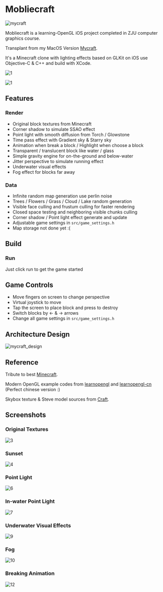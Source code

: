 # Mobliecraft

![mycraft](md_pic/mycraft.png)

Mobliecraft is a learning-OpenGL iOS project completed in ZJU computer graphics course.

Transplant from my MacOS Version [Mycraft](https://github.com/Clapeysron/Mycraft).

It's a Minecraft clone with lighting effects based on GLKit on iOS use Objective-C & C++ and build with XCode.

![1](md_pic/7.jpg)

![1](md_pic/1.jpg)

## Features

### Render

-   Original block textures from Minecraft
-   Corner shadow to simulate SSAO effect
-   Point light with smooth diffusion from Torch / Glowstone
-   Time pass effect with Gradient sky & Starry sky
-   Animation when break a block / Highlight when choose a block
-   Transparent / translucent block like water / glass
-   Simple gravity engine for on-the-ground and below-water
-   Jitter perspective to simulate running effect
-   Underwater visual effects
-   Fog effect for blocks far away

### Data

-   Infinite random map generation use perlin noise
-   Trees / Flowers / Grass / Cloud / Lake random generation
-   Visible face culling and frustum culling for faster rendering
-   Closed space testing and neighboring visible chunks culling
-   Corner shadow / Point light effect generate and update
-   Adjustable game settings in `src/game_settings.h`
-   Map storage not done yet :(

## Build

### Run

Just click run to get the game started

## Game Controls

-   Move fingers on screen to change perspective
-   Virtual joystick to move
-   Tap the screen to place block and press to destroy
-   Switch blocks by ← & → arrows
-   Change all game settings in `src/game_settings.h`

## Architecture Design

![mycraft_design](md_pic/mobilecraft_design.png)

## Reference

Tribute to best [Minecraft](https://minecraft.net).

Modern OpenGL example codes from [learnopengl](https://learnopengl.com) and  [learnopengl-cn](https://learnopengl-cn.github.io) (Perfect chinese version :)

Skybox texture & Steve model sources from [Craft](https://github.com/fogleman/Craft).

## Screenshots

### Original Textures

![3](md_pic/9.jpg)

### Sunset

![4](md_pic/13.jpg)

### Point Light

![6](md_pic/10.jpg)

### In-water Point Light

![7](md_pic/6.jpg)

### Underwater Visual Effects

![9](md_pic/2.jpg)

### Fog

![10](md_pic/3.jpg)

### Breaking Animation

![12](md_pic/8.jpg)
